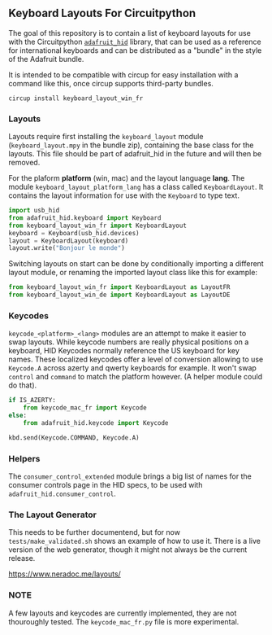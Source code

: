 ## Keyboard Layouts For Circuitpython

The goal of this repository is to contain a list of keyboard layouts for use with the Circuitpython [`adafruit_hid`](https://github.com/adafruit/Adafruit_CircuitPython_HID) library, that can be used as a reference for international keyboards and can be distributed as a "bundle" in the style of the Adafruit bundle.

It is intended to be compatible with circup for easy installation with a command like this, once circup supports third-party bundles.

```
circup install keyboard_layout_win_fr
```

### Layouts

Layouts require first installing the `keyboard_layout` module (`keyboard_layout.mpy` in the bundle zip), containing the base class for the layouts. This file should be part of adafruit_hid in the future and will then be removed.

For the plaform **platform** (win, mac) and the layout language **lang**. The module `keyboard_layout_platform_lang` has a class called `KeyboardLayout`. It contains the layout information for use with the `Keyboard` to type text.

```py
import usb_hid
from adafruit_hid.keyboard import Keyboard
from keyboard_layout_win_fr import KeyboardLayout
keyboard = Keyboard(usb_hid.devices)
layout = KeyboardLayout(keyboard)
layout.write("Bonjour le monde")
```

Switching layouts on start can be done by conditionally importing a different layout module, or renaming the imported layout class like this for example:

```py
from keyboard_layout_win_fr import KeyboardLayout as LayoutFR
from keyboard_layout_win_de import KeyboardLayout as LayoutDE
```

### Keycodes

`keycode_<platform>_<lang>` modules are an attempt to make it easier to swap layouts. While keycode numbers are really physical positions on a keyboard, HID Keycodes normally reference the US keyboard for key names. These localized keycodes offer a level of conversion allowing to use `Keycode.A` across azerty and qwerty keyboards for example. It won't swap `control` and `command` to match the platform however. (A helper module could do that).

```py
if IS_AZERTY:
	from keycode_mac_fr import Keycode
else:
	from adafruit_hid.keycode import Keycode

kbd.send(Keycode.COMMAND, Keycode.A)
```

### Helpers

The `consumer_control_extended` module brings a big list of names for the consumer controls page in the HID specs, to be used with `adafruit_hid.consumer_control`.

### The Layout Generator

This needs to be further documentend, but for now `tests/make_validated.sh` shows an example of how to use it. There is a live version of the web generator, though it might not always be the current release.

https://www.neradoc.me/layouts/

### NOTE

A few layouts and keycodes are currently implemented, they are not thouroughly tested. The `keycode_mac_fr.py` file is more experimental.
